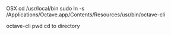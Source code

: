 OSX
cd /usr/local/bin
sudo ln -s /Applications/Octave.app/Contents/Resources/usr/bin/octave-cli

octave-cli
pwd
cd to directory
